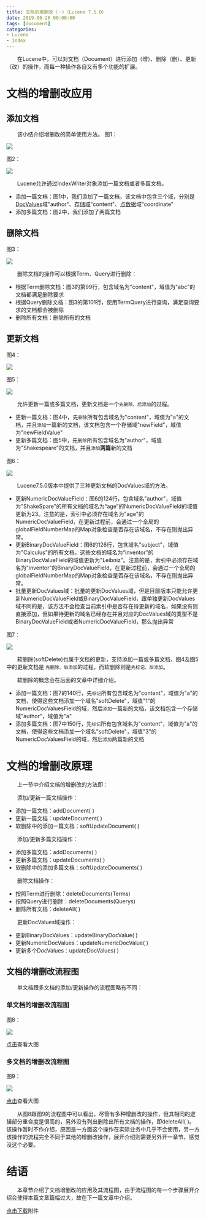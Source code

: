 ```yaml
---
title: 文档的增删改（一）（Lucene 7.5.0）
date: 2019-06-26 00:00:00
tags: [document]
categories:
- Lucene
- Index
---
```


&emsp;&emsp;在Lucene中，可以对文档（Document）进行添加（增）、删除（删）、更新（改）的操作，而每一种操作各自又有多个功能的扩展。

# 文档的增删改应用

## 添加文档
&emsp;&emsp;该小结介绍增删改的简单使用方法。
图1：

<img src="http://www.amazingkoala.com.cn/uploads/lucene/index/%E6%96%87%E6%A1%A3%E7%9A%84%E5%A2%9E%E5%88%A0%E6%94%B9/%E6%96%87%E6%A1%A3%E7%9A%84%E5%A2%9E%E5%88%A0%E6%94%B9%EF%BC%88%E4%B8%8A%EF%BC%89/1.png">

图2：

<img src="http://www.amazingkoala.com.cn/uploads/lucene/index/%E6%96%87%E6%A1%A3%E7%9A%84%E5%A2%9E%E5%88%A0%E6%94%B9/%E6%96%87%E6%A1%A3%E7%9A%84%E5%A2%9E%E5%88%A0%E6%94%B9%EF%BC%88%E4%B8%8A%EF%BC%89/2.png">

&emsp;&emsp;Lucene允许通过IndexWriter对象添加一篇文档或者多篇文档。
- 添加一篇文档：图1中，我们添加了一篇文档，该文档中包含三个域，分别是[DocValues](https://www.amazingkoala.com.cn/Lucene/DocValues/2019/0218/DocValues/)域"author"、[存储域](https://www.amazingkoala.com.cn/Lucene/suoyinwenjian/2019/0301/索引文件之fdx&&fdt)"content"、[点数据](https://www.amazingkoala.com.cn/Lucene/suoyinwenjian/2019/0424/索引文件之dim&&dii)域"coordinate"
- 添加多篇文档：图2中，我们添加了两篇文档

## 删除文档

图3：

<img src="http://www.amazingkoala.com.cn/uploads/lucene/index/%E6%96%87%E6%A1%A3%E7%9A%84%E5%A2%9E%E5%88%A0%E6%94%B9/%E6%96%87%E6%A1%A3%E7%9A%84%E5%A2%9E%E5%88%A0%E6%94%B9%EF%BC%88%E4%B8%8A%EF%BC%89/3.png">

&emsp;&emsp;删除文档的操作可以根据Term、Query进行删除：

- 根据Term删除文档：图3的第99行，包含域名为"content"，域值为"abc"的文档都满足删除要求
- 根据Query删除文档：图3的第101行，使用TermQuery进行查询，满足查询要求的文档都会被删除
- 删除所有文档：删除所有的文档

## 更新文档

图4：

<img src="http://www.amazingkoala.com.cn/uploads/lucene/index/%E6%96%87%E6%A1%A3%E7%9A%84%E5%A2%9E%E5%88%A0%E6%94%B9/%E6%96%87%E6%A1%A3%E7%9A%84%E5%A2%9E%E5%88%A0%E6%94%B9%EF%BC%88%E4%B8%8A%EF%BC%89/4.png">

图5：

<img src="http://www.amazingkoala.com.cn/uploads/lucene/index/%E6%96%87%E6%A1%A3%E7%9A%84%E5%A2%9E%E5%88%A0%E6%94%B9/%E6%96%87%E6%A1%A3%E7%9A%84%E5%A2%9E%E5%88%A0%E6%94%B9%EF%BC%88%E4%B8%8A%EF%BC%89/5.png">

&emsp;&emsp;允许更新一篇或多篇文档，更新文档是一个`先删除、后添加`的过程。

- 更新一篇文档：图4中，先`删除`所有包含域名为"content"，域值为"a"的文档，并且`添加`一篇新的文档，该文档包含一个存储域"newField"，域值为"newFieldValue"
- 更新多篇文档：图5中，先`删除`所有包含域名为"author"，域值为"Shakespeare"的文档，并且`添加`**两篇**新的文档

图6：

<img src="http://www.amazingkoala.com.cn/uploads/lucene/index/%E6%96%87%E6%A1%A3%E7%9A%84%E5%A2%9E%E5%88%A0%E6%94%B9/%E6%96%87%E6%A1%A3%E7%9A%84%E5%A2%9E%E5%88%A0%E6%94%B9%EF%BC%88%E4%B8%8A%EF%BC%89/6.png">

&emsp;&emsp;Lucene7.5.0版本中提供了三种更新文档的DocValues域的方法。

- 更新NumericDocValueField：图6的124行，包含域名"author"，域值为"ShakeSpare"的所有文档的域名为“age”的NumericDocValueField的域值更新为23。注意的是，索引中必须存在域名为"age"的NumericDocValueField，在更新过程前，会通过一个全局的globalFieldNumberMap的Map对象检查是否存在该域名，不存在则抛出异常。
- 更新BinaryDocValueField：图6的126行，包含域名"subject"，域值为"Calculus"的所有文档，这些文档的域名为“inventor”的BinaryDocValueField的域值更新为"Leibniz"。注意的是，索引中必须存在域名为"inventor"的BinaryDocValueField，在更新过程前，会通过一个全局的globalFieldNumberMap的Map对象检查是否存在该域名，不存在则抛出异常。
- 批量更新DocValues域：批量的更新DocValues域，但是目前版本只能允许更新NumericDocValueField或BinaryDocValueField，跟单独更新DocValues域不同的是，该方法不会检查当前索引中是否存在待更新的域名，如果没有则直接添加，但如果待更新的域名已经存在并且对应的DocValues域的类型不是BinaryDocValueField或者NumericDocValueField，那么抛出异常

图7：

<img src="http://www.amazingkoala.com.cn/uploads/lucene/index/%E6%96%87%E6%A1%A3%E7%9A%84%E5%A2%9E%E5%88%A0%E6%94%B9/%E6%96%87%E6%A1%A3%E7%9A%84%E5%A2%9E%E5%88%A0%E6%94%B9%EF%BC%88%E4%B8%8A%EF%BC%89/7.png">

&emsp;&emsp;软删除(softDelete)也属于文档的更新，支持添加一篇或多篇文档，图4及图5中的更新文档是 `先删除、后添加`的过程，而软删除则是`先标记、后添加`。

&emsp;&emsp;软删除的概念会在后面的文章中详细介绍。

- 添加一篇文档：图7的140行，先`标记`所有包含域名为"content"，域值为"a"的文档，使得这些文档添加一个域名"softDelete"，域值"1"的NumericDocValuesField的域，然后`添加`一篇新的文档，该文档包含一个存储域"author"，域值为"a"
- 添加多篇文档：图7中150行，先`标记`所有包含域名为"content"，域值为"a"的文档，使得这些文档添加一个域名"softDelete"，域值"3"的NumericDocValuesField的域，然后`添加`两篇新的文档

# 文档的增删改原理

&emsp;&emsp;上一节中介绍文档的增删改的方法即：

&emsp;&emsp;添加/更新一篇文档操作：

- 添加一篇文档：addDocument( )
- 更新一篇文档：updateDocument( )
- 软删除中的添加一篇文档：softUpdateDocument( )

&emsp;&emsp;添加/更新多篇文档操作：

- 添加多篇文档：addDocuments( )
- 更新多篇文档：updateDocuments( )
- 软删除中的添加多篇文档：softUpdateDocuments( )

&emsp;&emsp;删除文档操作：

- 按照Term进行删除：deleteDocuments(Terms)
- 按照Query进行删除：deleteDocuments(Querys)
- 删除所有文档：deleteAll( )

&emsp;&emsp;更新DocValues域操作：

- 更新BinaryDocValues：updateBinaryDocValue( )
- 更新NumericDocValues：updateNumericDocValue( )
- 更新多个DocValues：updateDocValues( )

## 文档的增删改流程图

&emsp;&emsp;单文档跟多文档的添加/更新操作的流程图略有不同：

### 单文档的增删改流程图

图8：

<img src="http://www.amazingkoala.com.cn/uploads/lucene/index/%E6%96%87%E6%A1%A3%E7%9A%84%E5%A2%9E%E5%88%A0%E6%94%B9/%E6%96%87%E6%A1%A3%E7%9A%84%E5%A2%9E%E5%88%A0%E6%94%B9%EF%BC%88%E4%B8%8A%EF%BC%89/8.png">

[点击](http://www.amazingkoala.com.cn/uploads/lucene/index/%E6%96%87%E6%A1%A3%E7%9A%84%E5%A2%9E%E5%88%A0%E6%94%B9/%E6%96%87%E6%A1%A3%E7%9A%84%E5%A2%9E%E5%88%A0%E6%94%B9%EF%BC%88%E4%B8%8A%EF%BC%89/%E5%8D%95%E6%96%87%E6%A1%A3%E6%93%8D%E4%BD%9C.html)查看大图

### 多文档的增删改流程图

图9：

<img src="http://www.amazingkoala.com.cn/uploads/lucene/index/%E6%96%87%E6%A1%A3%E7%9A%84%E5%A2%9E%E5%88%A0%E6%94%B9/%E6%96%87%E6%A1%A3%E7%9A%84%E5%A2%9E%E5%88%A0%E6%94%B9%EF%BC%88%E4%B8%8A%EF%BC%89/9.png">

[点击](http://www.amazingkoala.com.cn/uploads/lucene/index/%E6%96%87%E6%A1%A3%E7%9A%84%E5%A2%9E%E5%88%A0%E6%94%B9/%E6%96%87%E6%A1%A3%E7%9A%84%E5%A2%9E%E5%88%A0%E6%94%B9%EF%BC%88%E4%B8%8A%EF%BC%89/%E5%A4%9A%E6%96%87%E6%A1%A3%E6%93%8D%E4%BD%9C.html)查看大图

&emsp;&emsp;从图8跟图9的流程图中可以看出，尽管有多种增删改的操作，但其相同的逻辑部分重合度是很高的，另外没有列出删除出所有文档的操作，即deleteAll( )。该操作暂时不作介绍，原因是一方面这个操作在实际业务中几乎不会使用，另一方该操作的流程完全不同于其他的增删改操作，展开介绍则需要另外开一章节，感觉没这个必要。

# 结语

&emsp;&emsp;本章节介绍了文档增删改的应用及其流程图，由于流程图的每一个步骤展开介绍会使得本篇文章篇幅过大，故在下一篇文章中介绍。

[点击下载](http://www.amazingkoala.com.cn/attachment/Lucene/Index/%E6%96%87%E6%A1%A3%E7%9A%84%E5%A2%9E%E5%88%A0%E6%94%B9/%E6%96%87%E6%A1%A3%E7%9A%84%E5%A2%9E%E5%88%A0%E6%94%B9%EF%BC%88%E4%B8%8A%EF%BC%89/%E6%96%87%E6%A1%A3%E7%9A%84%E5%A2%9E%E5%88%A0%E6%94%B9%EF%BC%88%E4%B8%8A%EF%BC%89.zip)附件







